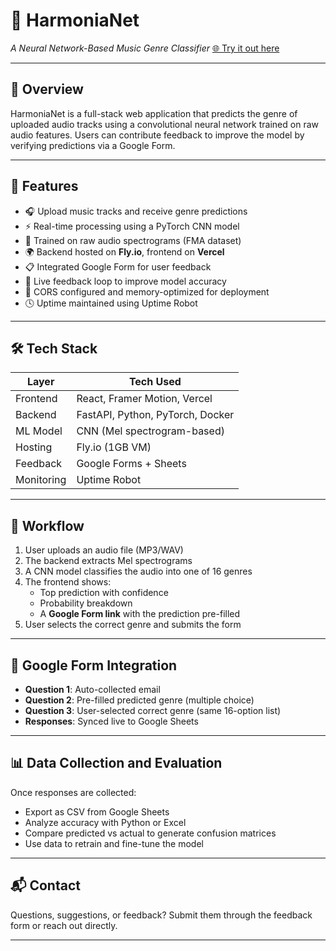 # 🎵 HarmoniaNet

_A Neural Network-Based Music Genre Classifier_ [🌐 Try it out here](https://harmonia-net.vercel.app/)

---


## 🚀 Overview

HarmoniaNet is a full-stack web application that predicts the genre of uploaded audio tracks using a convolutional neural network trained on raw audio features. Users can contribute feedback to improve the model by verifying predictions via a Google Form.

---

## 🌟 Features

- 🎧 Upload music tracks and receive genre predictions
- ⚡ Real-time processing using a PyTorch CNN model
- 🧠 Trained on raw audio spectrograms (FMA dataset)
- 🌍 Backend hosted on **Fly.io**, frontend on **Vercel**
- 📋 Integrated Google Form for user feedback
- 🔄 Live feedback loop to improve model accuracy
- 🔐 CORS configured and memory-optimized for deployment
- 🕓 Uptime maintained using Uptime Robot

---

## 🛠 Tech Stack

| Layer      | Tech Used                        |
| ---------- | -------------------------------- |
| Frontend   | React, Framer Motion, Vercel     |
| Backend    | FastAPI, Python, PyTorch, Docker |
| ML Model   | CNN (Mel spectrogram-based)      |
| Hosting    | Fly.io (1GB VM)                  |
| Feedback   | Google Forms + Sheets            |
| Monitoring | Uptime Robot                     |

---

## 🔁 Workflow

1. User uploads an audio file (MP3/WAV)
2. The backend extracts Mel spectrograms
3. A CNN model classifies the audio into one of 16 genres
4. The frontend shows:
   - Top prediction with confidence
   - Probability breakdown
   - A **Google Form link** with the prediction pre-filled
5. User selects the correct genre and submits the form

---

## 📝 Google Form Integration

- **Question 1**: Auto-collected email
- **Question 2**: Pre-filled predicted genre (multiple choice)
- **Question 3**: User-selected correct genre (same 16-option list)
- **Responses**: Synced live to Google Sheets

---

## 📊 Data Collection and Evaluation

Once responses are collected:

- Export as CSV from Google Sheets
- Analyze accuracy with Python or Excel
- Compare predicted vs actual to generate confusion matrices
- Use data to retrain and fine-tune the model

---

## 📬 Contact

Questions, suggestions, or feedback? Submit them through the feedback form or reach out directly.

---
